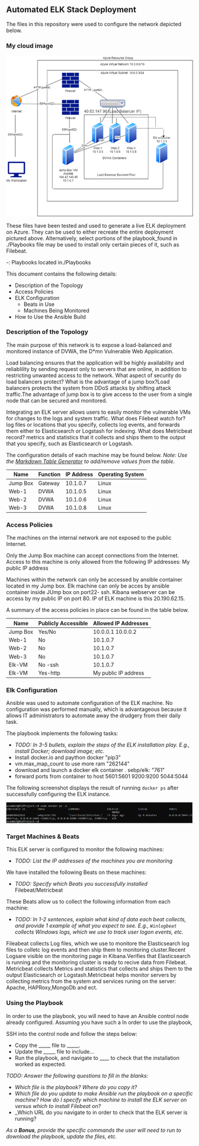 ## Automated ELK Stack Deployment

The files in this repository were used to configure the network depicted below.

### My cloud image
![alt twxt](https://github.com/Lola-CS/CyberSecurity-BCS/blob/main/Images/Untitled%20Diagram.io%20HWork12.png)

These files have been tested and used to generate a live ELK deployment on Azure. They can be used to either recreate the entire deployment pictured above. Alternatively, select portions of the playbook_found in ./Playbooks file may be used to install only certain pieces of it, such as Filebeat.

  -: Playbooks located in./Playbooks

This document contains the following details:
- Description of the Topology
- Access Policies
- ELK Configuration
  - Beats in Use
  - Machines Being Monitored
- How to Use the Ansible Build


### Description of the Topology

The main purpose of this network is to expose a load-balanced and monitored instance of DVWA, the D*mn Vulnerable Web Application.

Load balancing ensures that the application will be highly availability and reliablility by sending request only to servers that are online, in addition to restricting unwanted access to the network.
What aspect of security do load balancers protect? What is the advantage of a jump box?Load balancers protects the system from DDoS attacks by shifting attack traffic.The advantage of jump box is to give access to the user from a 
single node that can be secured and monitored.


Integrating an ELK server allows users to easily monitor the vulnerable VMs for changes to the logs and system traffic.
 What does Filebeat watch for? log files or locations that you specify, collects log events, and forwards them either to Elasticsearch or Logstash for indexing.
 What does Metricbeat record? metrics and statistics that it collects and ships them to the output that you specify, such as Elasticsearch or Logstash.

The configuration details of each machine may be found below.
_Note: Use the [Markdown Table Generator](http://www.tablesgenerator.com/markdown_tables) to add/remove values from the table_.

| Name     | Function | IP Address | Operating System |
|----------|----------|------------|------------------|
| Jump Box | Gateway  |  10.1.0.7  | Linux            | 
| Web-1	   | DVWA     |  10.1.0.5  | Linux            |
| Web-2	   | DVWA     |  10.1.0.6  | Linux            |
| Web-3    | DVWA     |  10.1.0.8  |  Linux           |

### Access Policies
 
The machines on the internal network are not exposed to the public Internet. 

Only the Jump Box  machine can accept connections from the Internet. Access to this machine is only allowed from the following IP addresses: My public IP address 

Machines within the network can only be accessed by ansible container located in my Jump box.
Elk machine can only be acces by ansible container inside JUmp box on port22- ssh. Kibana webserver can be access by my public IP on port 80. IP of ELK machine is this 20.190.62.15.

A summary of the access policies in place can be found in the table below.

| Name     | Publicly Accessible | Allowed IP Addresses |
|----------|---------------------|----------------------|
| Jump Box | Yes/No              | 10.0.0.1 10.0.0.2    |
| Web-1    |  No                 |    10.1.0.7          |
| Web-2    |  No                 |    10.1.0.7          |
| Web-3    |  No                 |    10.1.0.7          |
| Elk-VM   |  No -ssh            |    10.1.0.7          | 
| Elk-VM   |  Yes-http           | My public IP address |
  

### Elk Configuration

Ansible was used to automate configuration of the ELK machine. No configuration was performed manually, which is advantageous because it allows IT administrators to automate away the drudgery from their daily task.

The playbook implements the following tasks:
- _TODO: In 3-5 bullets, explain the steps of the ELK installation play. E.g., install Docker; download image; etc._
- Install docker.io and paython docker "pip3"
- vm.max_map_count to use more ram "262144"
- download and launch a docker elk container . sebp/elk: "761"
- forward ports from container to host       5601:5601 
                                             9200:9200
                                             5044:5044

The following screenshot displays the result of running `docker ps` after successfully configuring the ELK instance.

![alt twxt](Images/docker_proof.png)

### Target Machines & Beats
This ELK server is configured to monitor the following machines:
- _TODO: List the IP addresses of the machines you are monitoring_

We have installed the following Beats on these machines:
- _TODO: Specify which Beats you successfully installed_ Filebeat/Metricbeat

These Beats allow us to collect the following information from each machine:
- _TODO: In 1-2 sentences, explain what kind of data each beat collects, and provide 1 example of what you expect to see. E.g., `Winlogbeat` collects Windows logs, which we use to track user logon events, etc._

Fileabeat collects Log files, which we use to monitore the Elasticsearch log files to colletc log events and then ship them to monitoring cluster.Recent Logsare visible on the monitoring page in Kibana.Verifies that Elasticsearch is running and the
 monitoring cluster is ready to recive data from Filebeat.
Metricbeat collects Metrics and statistics that collects and ships them to the output Elasticsearch or Logstash.Metricbeat helps monitor servers by collecting metrics from the system and services runing on the server: Apache, HAPRoxy,MongoDb and ect.

### Using the Playbook
In order to use the playbook, you will need to have an Ansible control node already configured. Assuming you have such a In order to use the playbook,  

SSH into the control node and follow the steps below:
- Copy the _____ file to _____.
- Update the _____ file to include...
- Run the playbook, and navigate to ____ to check that the installation worked as expected.

_TODO: Answer the following questions to fill in the blanks:_
- _Which file is the playbook? Where do you copy it?_
- _Which file do you update to make Ansible run the playbook on a specific machine? How do I specify which machine to install the ELK server on versus which to install Filebeat on?_
- _Which URL do you navigate to in order to check that the ELK server is running?

_As a **Bonus**, provide the specific commands the user will need to run to download the playbook, update the files, etc._